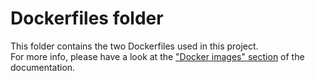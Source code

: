# Dockerfiles folder

This folder contains the two Dockerfiles used in this project.\
For more info, please have a look at the ["Docker images" section](../doc/README.md#docker-images) of the documentation.
